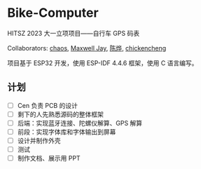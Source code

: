 # Bike-Computer

HITSZ 2023 大一立项项目——自行车 GPS 码表

Collaborators: [chaos](https://github.com/chaos0514), [Maxwell Jay](https://github.com/MaxwellJay256), [陈烨](https://github.com/CYCLECHENHUOHUA), [chickencheng](https://github.com/chickencheng)

项目基于 ESP32 开发，使用 ESP-IDF 4.4.6 框架，使用 C 语言编写。

## 计划

- [ ] Cen 负责 PCB 的设计
- [ ] 剩下的人先熟悉源码的整体框架
- [ ] 后端：实现蓝牙连接、陀螺仪解算、GPS 解算
- [ ] 前段：实现字体库和字体输出到屏幕
- [ ] 设计并制作外壳
- [ ] 测试
- [ ] 制作文档、展示用 PPT